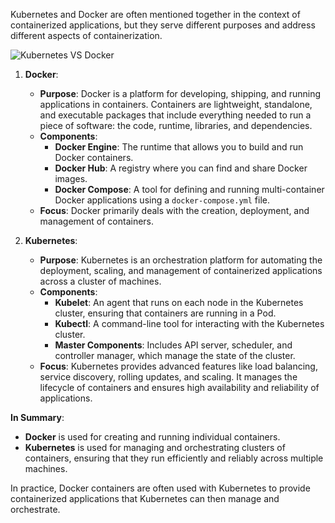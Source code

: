 Kubernetes and Docker are often mentioned together in the context of containerized applications, but they serve different purposes and address different aspects of containerization.

![Kubernetes VS Docker](https://www.bretfisher.com/content/images/size/w600/2022/02/kubernetes-vs-docker-1-1.png)

1. **Docker**:
   - **Purpose**: Docker is a platform for developing, shipping, and running applications in containers. Containers are lightweight, standalone, and executable packages that include everything needed to run a piece of software: the code, runtime, libraries, and dependencies.
   - **Components**:
     - **Docker Engine**: The runtime that allows you to build and run Docker containers.
     - **Docker Hub**: A registry where you can find and share Docker images.
     - **Docker Compose**: A tool for defining and running multi-container Docker applications using a `docker-compose.yml` file.
   - **Focus**: Docker primarily deals with the creation, deployment, and management of containers.

2. **Kubernetes**:
   - **Purpose**: Kubernetes is an orchestration platform for automating the deployment, scaling, and management of containerized applications across a cluster of machines.
   - **Components**:
     - **Kubelet**: An agent that runs on each node in the Kubernetes cluster, ensuring that containers are running in a Pod.
     - **Kubectl**: A command-line tool for interacting with the Kubernetes cluster.
     - **Master Components**: Includes API server, scheduler, and controller manager, which manage the state of the cluster.
   - **Focus**: Kubernetes provides advanced features like load balancing, service discovery, rolling updates, and scaling. It manages the lifecycle of containers and ensures high availability and reliability of applications.

**In Summary**:
- **Docker** is used for creating and running individual containers.
- **Kubernetes** is used for managing and orchestrating clusters of containers, ensuring that they run efficiently and reliably across multiple machines.

In practice, Docker containers are often used with Kubernetes to provide containerized applications that Kubernetes can then manage and orchestrate.
